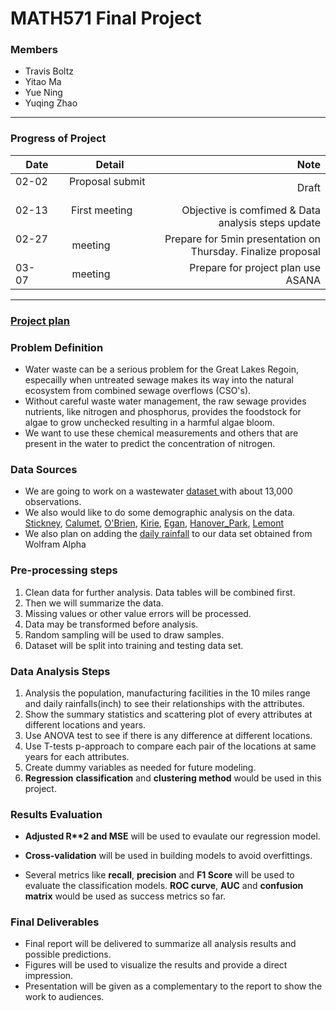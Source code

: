 # MATH571 Final Project


### Members
- Travis Boltz
- Yitao Ma
- Yue Ning
- Yuqing Zhao
***

### Progress of Project

| Date          | Detail                | Note              |
| ------------- |:--------------------: | -----------------:|
| 02-02         | Proposal submit       | Draft             |
| 02-13         | First meeting         | Objective is comfimed & Data analysis steps update|
| 02-27         | meeting               | Prepare for 5min presentation on Thursday. Finalize proposal| 
| 03-07         | meeting               | Prepare for project plan use ASANA| 

***

### [Project plan](https://app.asana.com/0/583167069344786/583167069344797)


### Problem Definition 
- Water waste can be a serious problem for the Great Lakes Regoin, especailly when untreated sewage makes its way into the natural ecosystem from combined sewage overflows (CSO's).  
- Without careful waste water management, the raw sewage provides nutrients, like nitrogen and phosphorus, provides the foodstock for algae to grow unchecked resulting in a harmful algae bloom.   
- We want to use these chemical measurements and others that are present in the water to predict the concentration of nitrogen. 


### Data Sources
- We are going to work on a wastewater [dataset ](http://www.mwrd.org/irj/portal/anonymous?NavigationTarget=navurl://9f766d4f820e9482d016681c86031b76) with about 13,000 observations.    
 - We also would like to do some demographic analysis on the data.  
  [Stickney](http://www.mwrd.org/irj/go/km/docs/documents/MWRD/internet/protecting_the_environment/Water_Reclamation_Plants/pdfs/FactSheet_WRPs_Stickney.pdf), [Calumet](http://www.mwrd.org/irj/go/km/docs/documents/MWRD/internet/protecting_the_environment/Water_Reclamation_Plants/pdfs/FactSheet_WRPs_Calumet.pdf), [O'Brien](http://www.mwrd.org/irj/go/km/docs/documents/MWRD/internet/protecting_the_environment/Water_Reclamation_Plants/pdfs/FactSheet_WRPs_O'Brien.pdf), [Kirie](http://www.mwrd.org/irj/go/km/docs/documents/MWRD/internet/protecting_the_environment/Water_Reclamation_Plants/pdfs/FactSheet_WRPs_Kirie.pdf), [Egan](http://www.mwrd.org/irj/go/km/docs/documents/MWRD/internet/protecting_the_environment/Water_Reclamation_Plants/pdfs/FactSheet_WRPs_Egan.pdf), [Hanover_Park](http://www.mwrd.org/irj/go/km/docs/documents/MWRD/internet/protecting_the_environment/Water_Reclamation_Plants/pdfs/FactSheet_WRPs_Hanover_Park.pdf),  [Lemont](http://www.mwrd.org/irj/go/km/docs/documents/MWRD/internet/protecting_the_environment/Water_Reclamation_Plants/pdfs/FactSheet_WRPs_Lemont.pdf)  
- We also plan on adding the [daily rainfall](https://drive.google.com/file/d/1BHuq89bgyt7kC_Paf1_CjnWiG4uBgm2d/view) to our data set obtained from Wolfram Alpha


### Pre-processing steps 
1. Clean data for further analysis. Data tables will be combined first.   
2. Then we will summarize the data. 
3. Missing values or other value errors will be processed.  
4. Data may be transformed before analysis. 
5. Random sampling will be used to draw samples.   
6. Dataset will be split into training and testing data set.     

### Data Analysis Steps
1. Analysis the population, manufacturing facilities in the 10 miles range and daily rainfalls(inch) to see their relationships with the attributes. 
2. Show the summary statistics and scattering plot of every attributes at different locations and years. 
3. Use ANOVA test to see if there is any difference at different locations. 
4. Use T-tests p-approach to compare each pair of the locations at same years for each attributes.
5. Create dummy variables as needed for future modeling.
6. __Regression__ __classification__ and __clustering method__ would be used in this project. 

### Results Evaluation
- __Adjusted R**2 and MSE__ will be used to evaulate our regression model. 

- __Cross-validation__ will be used in building models to avoid overfittings.  

- Several metrics like __recall__, __precision__ and __F1 Score__ will be used to evaluate the classification models.  __ROC curve__, __AUC__ and __confusion matrix__ would be used as success metrics so far. 


### Final Deliverables
- Final report will be delivered to summarize all analysis results and possible predictions.   
- Figures will be used to visualize the results and provide a direct impression.   
- Presentation will be given as a complementary to the report to show the work to audiences.  
